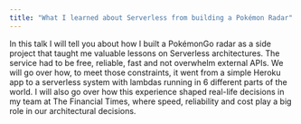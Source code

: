 ```yaml
---
title: "What I learned about Serverless from building a Pokémon Radar"
---
```


In this talk I will tell you about how I built a PokémonGo radar as a side project that taught me valuable lessons on Serverless architectures. The service had to be free, reliable, fast and not overwhelm external APIs. We will go over how, to meet those constraints, it went from a simple Heroku app to a serverless system with lambdas running in 6 different parts of the world. I will also go over how this experience shaped real-life decisions in my team at The Financial Times, where speed, reliability and cost play a big role in our architectural decisions.
